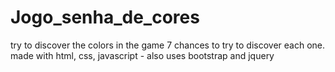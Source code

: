 # Jogo_senha_de_cores
try to discover the colors in the game
7 chances to try to discover each one.
made with html, css, javascript - also uses bootstrap and jquery

